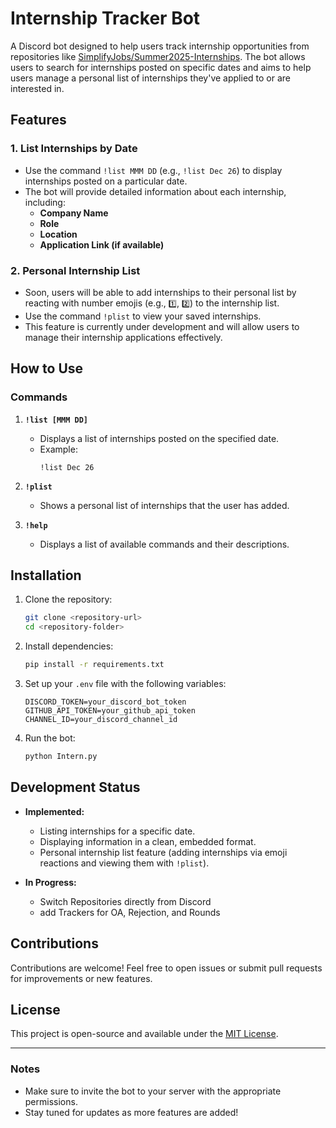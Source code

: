 # Internship Tracker Bot

A Discord bot designed to help users track internship opportunities from repositories like [SimplifyJobs/Summer2025-Internships](https://github.com/SimplifyJobs/Summer2025-Internships). The bot allows users to search for internships posted on specific dates and aims to help users manage a personal list of internships they've applied to or are interested in.

## Features

### 1. **List Internships by Date**
- Use the command `!list MMM DD` (e.g., `!list Dec 26`) to display internships posted on a particular date.
- The bot will provide detailed information about each internship, including:
  - **Company Name**
  - **Role**
  - **Location**
  - **Application Link (if available)**

### 2. **Personal Internship List**
- Soon, users will be able to add internships to their personal list by reacting with number emojis (e.g., `1️⃣`, `2️⃣`) to the internship list.
- Use the command `!plist` to view your saved internships.
- This feature is currently under development and will allow users to manage their internship applications effectively.

## How to Use

### Commands

1. **`!list [MMM DD]`**
   - Displays a list of internships posted on the specified date.
   - Example:
     ```
     !list Dec 26
     ```

2. **`!plist`** 
   - Shows a personal list of internships that the user has added.

3. **`!help`**
   - Displays a list of available commands and their descriptions.



## Installation

1. Clone the repository:
   ```bash
   git clone <repository-url>
   cd <repository-folder>
   ```

2. Install dependencies:
   ```bash
   pip install -r requirements.txt
   ```

3. Set up your `.env` file with the following variables:
   ```
   DISCORD_TOKEN=your_discord_bot_token
   GITHUB_API_TOKEN=your_github_api_token
   CHANNEL_ID=your_discord_channel_id
   ```

4. Run the bot:
   ```bash
   python Intern.py
   ```

## Development Status

- **Implemented:**
  - Listing internships for a specific date.
  - Displaying information in a clean, embedded format.
  - Personal internship list feature (adding internships via emoji reactions and viewing them with `!plist`).

- **In Progress:**
  - Switch Repositories directly from Discord
  - add Trackers for OA, Rejection, and Rounds

## Contributions
Contributions are welcome! Feel free to open issues or submit pull requests for improvements or new features.

## License
This project is open-source and available under the [MIT License](LICENSE).

---

### Notes
- Make sure to invite the bot to your server with the appropriate permissions.
- Stay tuned for updates as more features are added!

